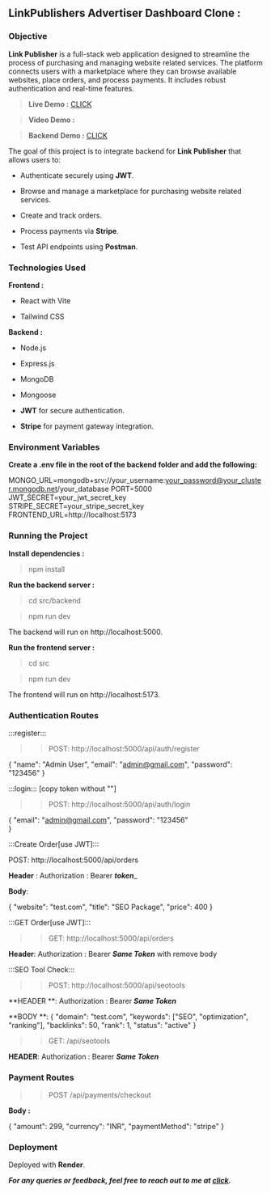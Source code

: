 ## LinkPublishers Advertiser Dashboard Clone :

### Objective

**Link Publisher** is a full-stack web application designed to streamline the process of purchasing and managing website related services. The platform connects users with a marketplace where they can browse available websites, place orders, and process payments. It includes robust authentication and real-time features.


> **Live Demo :** [CLICK ](https://link-publisher-clone-frontend.onrender.com)

> **Video Demo :**

> **Backend Demo :** [CLICK ](https://link-publisher-clone-backend-wai7.onrender.com)

The goal of this project is to integrate backend for **Link Publisher** that allows users to:

- Authenticate securely using **JWT**.

- Browse and manage a marketplace for purchasing website related services.

- Create and track orders.

- Process payments via **Stripe**.

- Test API endpoints using **Postman**.



### Technologies Used

**Frontend :**

- React with Vite 

- Tailwind CSS


**Backend :**

- Node.js 

- Express.js

- MongoDB

- Mongoose

- **JWT** for secure authentication.

- **Stripe** for payment gateway integration.


### Environment Variables

**Create a .env file in the root of the backend folder and add the following:**

MONGO_URL=mongodb+srv://your_username:your_password@your_cluster.mongodb.net/your_database
PORT=5000
JWT_SECRET=your_jwt_secret_key
STRIPE_SECRET=your_stripe_secret_key
FRONTEND_URL=http://localhost:5173

### Running the Project

**Install dependencies :**

> npm install

**Run the backend server :**

> cd src/backend

> npm run dev

The backend will run on http://localhost:5000.

**Run the frontend server :**

> cd src

> npm run dev

The frontend will run on http://localhost:5173.


### Authentication Routes

:::register:::

>> POST:  http://localhost:5000/api/auth/register

{
    "name": "Admin User",
    "email": "admin@gmail.com",
    "password": "123456"
}



:::login::: [copy token without ""]


>> POST:  http://localhost:5000/api/auth/login


{
    "email": "admin@gmail.com",
    "password": "123456"                                   
}



:::Create Order[use JWT]:::

POST: http://localhost:5000/api/orders

**Header** :   Authorization  : Bearer ___token____

**Body**:

{
    "website": "test.com",
    "title": "SEO Package",
    "price": 400
}


:::GET Order[use JWT]::: 

>> GET:  http://localhost:5000/api/orders

**Header**: Authorization : Bearer ___Same Token___  with  remove body



:::SEO Tool Check:::

>> POST: http://localhost:5000/api/seotools

**HEADER **: Authorization : Bearer ___Same Token___

**BODY **:
{
  "domain": "test.com",
  "keywords": ["SEO", "optimization", "ranking"],
  "backlinks": 50,
  "rank": 1,
  "status": "active"
}


>> GET: /api/seotools

**HEADER**: Authorization : Bearer ___Same Token___ 


### Payment Routes

>> POST /api/payments/checkout

**Body :**

{
  "amount": 299,
  "currency": "INR",
  "paymentMethod": "stripe"
}


### Deployment

  Deployed with **Render**.

**_For any queries or feedback, feel free to reach out to me at [click](raghabendradash779@gmail.com)._**



